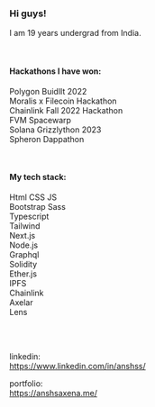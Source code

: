 ### Hi guys!
I am 19 years undergrad from India. 

</br>

#### Hackathons I have won:
Polygon BuidlIt 2022 </br>
Moralis x Filecoin Hackathon </br>
Chainlink Fall 2022 Hackathon </br>
FVM Spacewarp </br>
Solana Grizzlython 2023 </br>
Spheron Dappathon </br>


</br>

#### My tech stack:
Html CSS JS </br>
Bootstrap Sass </br>
Typescript </br>
Tailwind </br>
Next.js </br>
Node.js </br>
Graphql </br> 
Solidity </br>
Ether.js </br>
IPFS </br>
Chainlink </br>
Axelar </br>
Lens </br>

</br>
</br>

linkedin: </br>
https://www.linkedin.com/in/anshss/

portfolio: </br>
https://anshsaxena.me/
